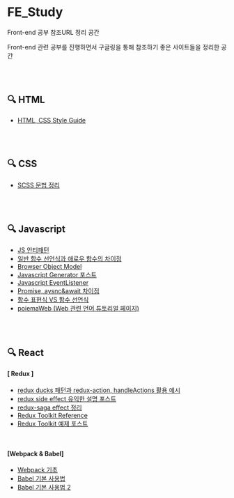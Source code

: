 # **FE_Study**
Front-end 공부 참조URL 정리 공간

Front-end 관련 공부를 진행하면서 구글링을 통해 참조하기 좋은 사이트들을 정리한 공간

<br/>

<br/>

## 🔍 HTML

- [HTML, CSS Style Guide](https://ui.toast.com/fe-guide/ko_HTMLCSS#html-%EB%AC%B8%EC%84%9C-%ED%98%95%EC%8B%9D%EC%9D%84-%EB%AA%85%ED%99%95%ED%95%98%EA%B2%8C-%EC%A7%80%EC%A0%95%ED%95%9C%EB%8B%A4)

<br/>

<br/>

## 🔍 CSS

- [SCSS 문법 정리](https://soooprmx.com/scsssass-%EB%AC%B8%EB%B2%95-%EC%A0%95%EB%A6%AC/)

<br/>

<br/>

## 🔍 Javascript

- [JS 안티패턴](https://ui.toast.com/fe-guide/ko_ANTI-PATTERN)
- [일반 함수 선언식과 애로우 함수의 차이점](https://ponyozzang.tistory.com/452)
- [Browser Object Model](https://gangzzang.tistory.com/entry/%EC%9E%90%EB%B0%94%EC%8A%A4%ED%81%AC%EB%A6%BD%ED%8A%B8JavaScript-%EB%B8%8C%EB%9D%BC%EC%9A%B0%EC%A0%80-%EA%B0%9D%EC%B2%B4-%EB%AA%A8%EB%8D%B8Browser-Object-Model)
- [Javascript Generator 포스트](https://armadillo-dev.github.io/javascript/what-is-generator/)
- [Javascript EventListener](https://www.zerocho.com/category/JavaScript/post/57432d2aa48729787807c3fc)
- [Promise, aysnc&await 차이점](https://velog.io/@pilyeooong/Promise%EC%99%80-asyncawait-%EC%B0%A8%EC%9D%B4%EC%A0%90)
- [함수 표현식 VS 함수 선언식](https://joshua1988.github.io/web-development/javascript/function-expressions-vs-declarations/)
- [poiemaWeb (Web 관련 언어 튜토리얼 페이지)](https://poiemaweb.com/)

<br/>

<br/>

## 🔍 React

#### **[ Redux ]**

- [redux ducks 패턴과 redux-action, handleActions 활용 예시](https://velopert.com/3358)
- [redux side effect 유익한 설명 포스트](https://blog.javarouka.me/2019/04/02/redux-saga-1/)
- [redux-saga effect 정리](https://velog.io/@bigbrothershin/Redux-Saga%EC%9D%98-%EC%A0%9C%EB%84%88%EB%A0%88%EC%9D%B4%ED%84%B0-%EC%9D%B4%ED%95%B4%ED%95%98%EA%B8%B0)
- [Redux Toolkit Reference](https://soyoung210.github.io/redux-toolkit/)
- [Redux Toolkit 예제 포스트](https://blog.woolta.com/categories/1/posts/204)

<br/>

#### **[Webpack & Babel]**

- [Webpack 기초](https://velog.io/@hih0327/Webpack-%EA%B8%B0%EC%B4%88)
- [Babel 기본 사용법](https://javacpro.tistory.com/77)
- [Babel 기본 사용법 2](https://www.daleseo.com/js-babel/)

<br/>

<br/>
